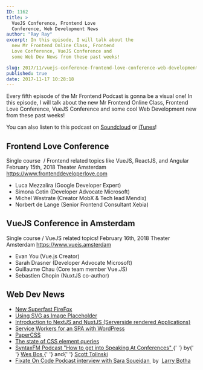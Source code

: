 ```yaml
---
ID: 1162
title: >
  VueJS Conference, Frontend Love
  Conference, Web Development News
author: "Ray Ray"
excerpt: In this episode, I will talk about the
  new Mr Frontend Online Class, Frontend
  Love Conference, VueJS Conference and
  some Web Dev News from these past weeks!

slug: 2017/11/vuejs-conference-frontend-love-conference-web-development-news/
published: true
date: 2017-11-17 10:28:18
---
```


Every fifth episode of the Mr Frontend Podcast is gonna be a visual one! In this episode, I will talk about the new Mr Frontend Online Class, Frontend Love Conference, VueJS Conference and some cool Web Development new from these past weeks!

<Youtube url="https://youtu.be/YyGbKnNuQAQ" />

You can also listen to this podcast on <a href="https://soundcloud.com/mr-frontend-community/mr-frontend-podcast-5-vuejs-conference-frontend-love-conference-web-development-news" target="_blank" rel="noopener">Soundcloud</a> or <a href="https://itunes.apple.com/us/podcast/mr-frontend-community/id1271838550?mt=2" target="_blank" rel="noopener">iTunes</a>!

<h2>
  <b>Frontend Love Conference</b>
</h2>
Single course  / Frontend related topics like VueJS, ReactJS, and Angular February
15th, 2018 Theater Amsterdam
<a href="https://www.frontenddeveloperlove.com">
  https://www.frontenddeveloperlove.com
</a>
<ul>
  <li>Luca Mezzalira (Google Developer Expert)</li>
  <li>Simona Cotin (Developer Advocate Microsoft)</li>
  <li>Michel Westrate (Creator MobX &amp; Tech lead Mendix)</li>
  <li>Norbert de Lange (Senior Frontend Consultant Xebia)</li>
</ul>
<h2>
  <b>VueJS Conference in Amsterdam</b>
</h2>
Single course / VueJS related topics! February 16th, 2018 Theater Amsterdam
<a href="https://www.vuejs.amsterdam">https://www.vuejs.amsterdam</a>
<ul>
  <li>Evan You (Vue.js Creator)</li>
  <li>Sarah Drasner (Developer Advocate Microsoft)</li>
  <li>Guillaume Chau (Core team member Vue.JS)</li>
  <li>Sebastien Chopin (NuxtJS co-author)</li>
</ul>
<h2>
  <b>Web Dev News</b>
</h2>
<ul>
  <li>
    <a href="https://firefox.com" target="_blank" rel="noopener">
      New Superfast FireFox
    </a>
  </li>
  <li>
    <a
      href="https://jmperezperez.com/svg-placeholders/"
      target="_blank"
      rel="noopener"
    >
      Using SVG as Image Placeholder
    </a>
  </li>
  <li>
    <a
      href="https://byrayray.dev/posts/2017-11-introduction-ssr-nextjs-nodejs-reactjs-nuxtjs-vuejs/"
      target="_blank"
      rel="noopener"
    >
      Introduction to NextJS and NuxtJS (Serverside rendered Applications)
    </a>
  </li>
  <li>
    <a
      href="https://www.smashingmagazine.com/2017/10/service-worker-single-page-application-wordpress-sites/"
      target="_blank"
      rel="noopener"
    >
      Service Workers for an SPA with WordPress
    </a>
  </li>
  <li>
    <a
      href="https://github.com/rhyneav/papercss"
      target="_blank"
      rel="noopener"
    >
      PaperCSS
    </a>
  </li>
  <li>
    <a
      href="https://webdesign.tutsplus.com/articles/the-current-state-of-element-queries--cms-29690/"
      target="_blank"
      rel="noopener"
    >
      The state of CSS element queries
    </a>
  </li>
  <li>
    <a href="https://syntax.fm" target="_blank" rel="noopener">
      SyntaxFM Podcast "How to get into Speaking At Conferences"
    </a>{' '}
    by{' '}
    <a href="https://twitter.com/wesbos" target="_blank" rel="noopener">
      Wes Bos
    </a>{' '}
    and{' '}
    <a href="https://twitter.com/stolinski" target="_blank" rel="noopener">
      Scott Tolinski
    </a>
  </li>
  <li>
    <a
      href="http://fixate.it/podcast/sticking-to-the-essentials-sara-soueidan/"
      target="_blank"
      rel="noopener"
    >
      Fixate On Code Podcast interview with Sara Soueidan
    </a>
     by 
    <a
      title="Posts by Larry Botha"
      href="https://twitter.com/larrybotha"
      target="_blank"
      rel="author noopener"
    >
      Larry Botha
    </a>
  </li>
</ul>
